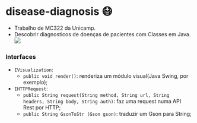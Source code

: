 # disease-diagnosis :mask:
- Trabalho de MC322 da Unicamp.
- Descobrir diagnosticos de doenças de pacientes com Classes em Java.
![](https://media.giphy.com/media/hdev8OfIVgNVu/giphy.gif)


### Interfaces
- `IVisualization`:
  - `public void render()`: renderiza um módulo visual(Java Swing, por exemplo);
- `IHTTPRequest`:
  - `public String request(String method, String url, String headers, String body, String auth)`: faz uma request numa API Rest por HTTP;
  - `public String GsonToStr (Gson gson)`: traduzir um Gson para String;
